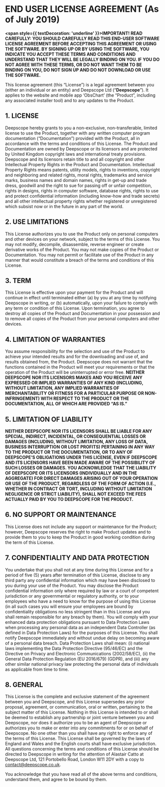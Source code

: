 # END USER LICENSE AGREEMENT (As of July 2019)

**<span style={{ textDecoration: 'underline' }}>IMPORTANT! READ CAREFULLY</span>: YOU SHOULD CAREFULLY READ THIS END-USER SOFTWARE LICENSE AGREEMENT BEFORE ACCEPTING THIS AGREEMENT OR USING THE SOFTWARE. BY SIGNING UP OR BY USING THE SOFTWARE, YOU INDICATE YOU ACCEPT THESE TERMS AND CONDITIONS AND UNDERSTAND THAT THEY WILL BE LEGALLY BINDING ON YOU. IF YOU DO NOT AGREE WITH THESE TERMS, OR DO NOT WANT THEM TO BE BINDING ON YOU, DO NOT SIGN UP AND DO NOT DOWNLOAD OR USE THE SOFTWARE.**

This license agreement (this “License”) is a legal agreement between you (either an individual or an entity) and Deepscope Ltd (“**Deepscope**”). It applies to the website and mobile app ‘ObsChart’ (the “Product”, including any associated installer tool) and to any updates to the Product.

## 1. LICENSE

Deepscope hereby grants to you a non-exclusive, non-transferable, limited license to use the Product, together with any written computer program documentation (“Documentation”) provided with the Product, all in accordance with the terms and conditions of this License. The Product and Documentation are owned by Deepscope or its licensors and are protected by United Kingdom copyright laws and international treaty provisions. Deepscope and its licensors retain title to and all copyright and other Intellectual Property Rights in the Product and Documentation. Intellectual Property Rights means patents, utility models, rights to inventions, copyright and neighboring and related rights, moral rights, trademarks and service marks, business names and domain names, rights in get-up and trade dress, goodwill and the right to sue for passing off or unfair competition, rights in designs, rights in computer software, database rights, rights to use and protect confidential information (including know-how and trade secrets) and all other intellectual property rights whether registered or unregistered which subsist now or in the future in any part of the world.

## 2. USE LIMITATIONS

This License authorizes you to use the Product only on personal computers and other devices on your network, subject to the terms of this License. You may not modify, decompile, disassemble, reverse engineer or create derivative works of the Product. You may not make copies of the Product or Documentation. You may not permit or facilitate use of the Product in any manner that would constitute a breach of the terms and conditions of this License.

## 3. TERM

This License is effective upon your payment for the Product and will continue in effect until terminated either (a) by you at any time by notifying Deepscope in writing, or (b) automatically, upon your failure to comply with any term or condition of this License. Upon termination, you agree to destroy all copies of the Product and Documentation in your possession and to remove all copies of the Product from your personal computers and other devices.

## 4. LIMITATION OF WARRANTIES

You assume responsibility for the selection and use of the Product to achieve your intended results and for the downloading and use of, and results obtained from, the Product. Deepscope does not warrant that the functions contained in the Product will meet your requirements or that the operation of the Product will be uninterrupted or error free. **NEITHER DEEPSCOPE NOR ITS LICENSORS MAKES AND YOU RECEIVE ANY EXPRESSED OR IMPLIED WARRANTIES OF ANY KIND (INCLUDING, WITHOUT LIMITATION, ANY IMPLIED WARRANTIES OF MERCHANTABILITY OR FITNESS FOR A PARTICULAR PURPOSE OR NON-INFRINGEMENT) WITH RESPECT TO THE PRODUCT OR THE DOCUMENTATION, ALL OF WHICH ARE PROVIDED “AS IS.”**

## 5. LIMITATION OF LIABILITY

**NEITHER DEEPSCOPE NOR ITS LICENSORS SHALL BE LIABLE FOR ANY SPECIAL, INDIRECT, INCIDENTAL, OR CONSEQUENTIAL LOSSES OR DAMAGES (INCLUDING, WITHOUT LIMITATION, ANY LOSS OF DATA, BUSINESS INTERRUPTION OR LOST PROFITS) PERTAINING IN ANY WAY TO THE PRODUCT OR THE DOCUMENTATION, OR TO ANY OF DEEPSCOPE’S OBLIGATIONS UNDER THIS LICENSE, EVEN IF DEEPSCOPE AND ITS LICENSORS HAVE BEEN MADE AWARE OF THE POSSIBILITY OF SUCH LOSSES OR DAMAGES. YOU ACKNOWLEDGE THAT THE LIABILITY OF DEEPSCOPE OR ITS LICENSORS (INDIVIDUALLY AND IN THE AGGREGATE) FOR DIRECT DAMAGES ARISING OUT OF YOUR OPERATION OR USE OF THE PRODUCT, REGARDLESS OF THE FORM OF ACTION (I.E., WHETHER IN CONTRACT OR TORT, INCLUDING WITHOUT LIMITATION NEGLIGENCE OR STRICT LIABILITY), SHALL NOT EXCEED THE FEES ACTUALLY PAID BY YOU TO DEEPSCOPE FOR THE PRODUCT.**

## 6. NO SUPPORT OR MAINTENANCE

This License does not include any support or maintenance for the Product; however, Deepscope reserves the right to make Product updates and to provide them to you to keep the Product in good working condition during the term of this License.

## 7. CONFIDENTIALITY AND DATA PROTECTION

You undertake that you shall not at any time during this License and for a period of five (5) years after termination of this License, disclose to any third party any confidential information which may have been disclosed to you during your use of the Product. You may disclose the Product confidential information only where required by law or a court of competent jurisdiction or any governmental or regulatory authority, or to your employees who have a need to know for the purpose of using this License (in all such cases you will ensure your employees are bound by confidentiality obligations no less stringent than in this License and you shall remain responsible for any breach by them). You will comply with your enhanced data protection obligations pursuant to Data Protection Laws when processing any personal data as an independent Data Controller (as defined in Data Protection Laws) for the purposes of this License. You shall notify Deepscope immediately and without undue delay on becoming aware of a personal data breach. Data Protection Laws shall mean: (i) national laws implementing the Data Protection Directive (95/46/EC) and the Directive on Privacy and Electronic Communications (2002/58/EC), (ii) the General Data Protection Regulation (EU 2016/679) (GDPR), and (iii) any other similar national privacy law protecting the personal data of individuals as applicable from time to time.

## 8. GENERAL

This License is the complete and exclusive statement of the agreement between you and Deepscope, and this License supersedes any prior proposal, agreement, or communication, oral or written, pertaining to the subject matter of this License. Nothing in this License is intended to or shall be deemed to establish any partnership or joint venture between you and Deepscope, nor does it authorize you to be an agent of Deepscope or authorizes you to make or enter into any commitments for or on behalf of Deepscope. No one other than you shall have any right to enforce any of the terms of this License. This License shall be governed by the laws of England and Wales and the English courts shall have exclusive jurisdiction. All questions concerning the terms and conditions of this License should be directed to Deepscope in writing for the attention of Alastair Catto at Deepscope Ltd, 121 Portobello Road, London W11 2DY with a copy to [contact@deepscope.co.uk](mailto:contact@deepscope.co.uk).

You acknowledge that you have read all of the above terms and conditions, understand them, and agree to be bound by them.
